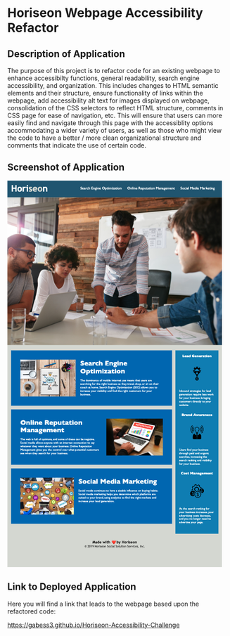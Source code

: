 # Horiseon Webpage Accessibility Refactor

## Description of Application

The purpose of this project is to refactor code for an existing webpage to enhance accessibilty functions, general readability, search engine accessibility, and organization. This includes changes to HTML semantic elements and their structure, ensure functionality of links within the webpage, add accessibility alt text for images displayed on webpage, consolidation of the CSS selectors to reflect HTML structure, comments in CSS page for ease of navigation, etc. This will ensure that users can more easily find and navigate through this page with the accessiblity options accommodating a wider variety of users, as well as those who might view the code to have a better / more clean organizational structure and comments that indicate the use of certain code.



## Screenshot of Application

![DeployedApplication](assets/images/Deployed%20Application.png)



## Link to Deployed Application

Here you will find a link that leads to the webpage based upon the refactored code:

https://gabess3.github.io/Horiseon-Accessibility-Challenge
